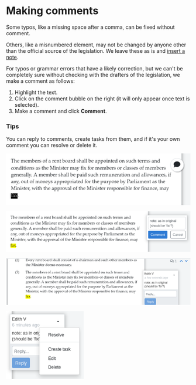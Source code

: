 # Making comments

Some typos, like a missing space after a comma, can be fixed without comment.

Others, like a misnumbered element, may not be changed by anyone other than the official source of the legislation. We leave these as is and [insert a note](inserting-editorial-notes.md).

For typos or grammar errors that have a likely correction, but we can't be completely sure without checking with the drafters of the legislation, we make a comment as follows:

1. Highlight the text.
2. Click on the comment bubble on the right \(it will only appear once text is selected\).
3. Make a comment and click **Comment**.

### Tips

You can reply to comments, create tasks from them, and if it's your own comment you can resolve or delete it.

![Select the text and click on the comment bubble](../.gitbook/assets/image%20%28180%29.png)

![Type your comment and click Comment](../.gitbook/assets/image%20%28183%29.png)

![Use the &apos;up / down&apos; arrows to jump between comments on a document](../.gitbook/assets/image%20%28167%29.png)

![Click on the dropdown of an existing to comment to do more](../.gitbook/assets/image%20%28162%29.png)

